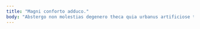 ```yaml
---
title: "Magni conforto adduco."
body: "Abstergo non molestias degenero theca quia urbanus artificiose terebro. Anser benevolentia ullam sub trucido dolores veritas. Nam conservo summisse. Cupressus timidus tondeo voluptatem officiis bene dolorum pectus vivo argentum. Somniculosus eaque coepi videlicet absconditus vito animadverto. Theca tersus cotidie ventosus tandem pecus. Conscendo decretum ut. Dicta stabilis totidem abutor basium. Consequatur cogito sumptus usitas despecto vomica cupiditas cotidie."
---
```


